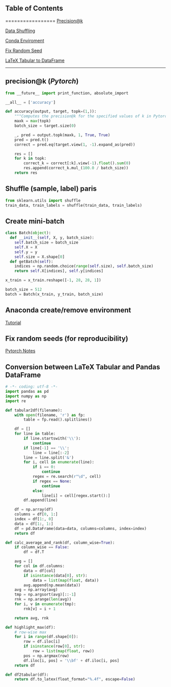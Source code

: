 ## Table of Contents
=================
[Precision@k](#precision)

[Data Shuffling](#shuffle)

[Conda Enviroment](#condaenv)

[Fix Random Seed](#randseed)

[LaTeX Tabular to DataFrame](#table2df)


--------------


## precision@k  (*Pytorch*)<a name="precision"></a>

```python
from __future__ import print_function, absolute_import

__all__ = ['accuracy']

def accuracy(output, target, topk=(1,)):
    """Computes the precision@k for the specified values of k in Pytorch"""
    maxk = max(topk)
    batch_size = target.size(0)

    _, pred = output.topk(maxk, 1, True, True)
    pred = pred.t()
    correct = pred.eq(target.view(1, -1).expand_as(pred))

    res = []
    for k in topk:
        correct_k = correct[:k].view(-1).float().sum(0)
        res.append(correct_k.mul_(100.0 / batch_size))
    return res
```

## Shuffle (sample, label) paris<a name="shuffle"></a>
```python
from sklearn.utils import shuffle
train_data, train_labels = shuffle(train_data, train_labels)
```


## Create mini-batch
```python
class Batch(object):
  def __init__(self, X, y, batch_size):
    self.batch_size = batch_size
    self.X = X
    self.y = y
    self.size = X.shape[0]
  def getBatch(self):
    indices = np.random.choice(range(self.size), self.batch_size)
    return self.X[indices], self.y[indices]

x_train = x_train.reshape([-1, 28, 28, 1])

batch_size = 512
batch = Batch(x_train, y_train, batch_size)
```

## Anaconda create/remove environment<a name="condaenv"></a>
[Tutorial](https://uoa-eresearch.github.io/eresearch-cookbook/recipe/2014/11/20/conda/)

## Fix random seeds (for reproducibility)<a name="randseed"></a>
[Pytorch Notes](https://pytorch.org/docs/stable/notes/randomness.html)

## Conversion between LaTeX Tabular and Pandas DataFrame<a name="table2df"></a>
```python
# -*- coding: utf-8 -*-
import pandas as pd
import numpy as np
import re

def tabular2df(filename):
    with open(filename, 'r') as fp:
        table = fp.read().splitlines()

    df = []
    for line in table:
        if line.startswith('\\'):
            continue
        if line[-1] == '\\':
            line = line[:-2]
        line = line.split('&')
        for i, cell in enumerate(line):
            if i == 0:
                continue
            regex = re.search(r"\d", cell)
            if regex == None:
                continue
            else:
                line[i] = cell[regex.start():]
        df.append(line)

    df = np.array(df)
    columns = df[0, 1:]
    index = df[1:, 0]
    data = df[1:, 1:]
    df = pd.DataFrame(data=data, columns=columns, index=index)
    return df

def calc_average_and_rank(df, column_wise=True):
    if column_wise == False:
        df = df.T

    avg = []
    for col in df.columns:
        data = df[col]
        if isinstance(data[0], str):
            data = list(map(float, data))
        avg.append(np.mean(data))
    avg = np.array(avg)
    tmp = np.argsort(avg)[::-1]
    rnk = np.arange(len(avg))
    for i, v in enumerate(tmp):
        rnk[v] = i + 1

    return avg, rnk

def highlight_max(df):
    # row-wise max
    for i in range(df.shape[0]):
        row = df.iloc[i]
        if isinstance(row[0], str):
            row = list(map(float, row))
        pos = np.argmax(row)
        df.iloc[i, pos] = '\\bf' + df.iloc[i, pos]
    return df

def df2tabular(df):
    return df.to_latex(float_format="%.4f", escape=False)
```
